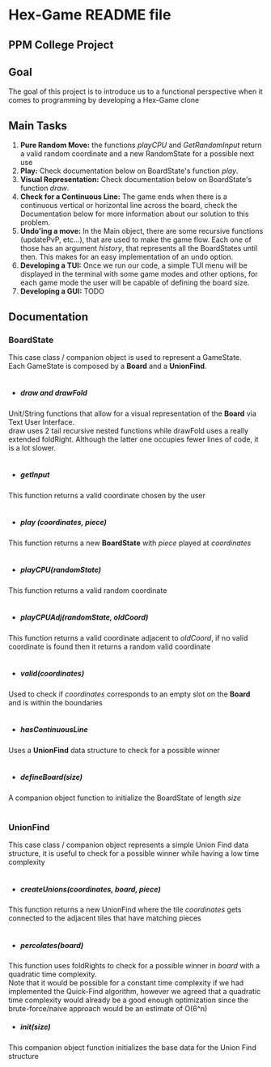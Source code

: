 # Hex-Game README file
## PPM College Project

## Goal
The goal of this project is to introduce us to a functional perspective when it comes to programming by developing a Hex-Game clone

## Main Tasks

1. **Pure Random Move:** the functions *playCPU* and *GetRandomInput* return a valid random coordinate and a new RandomState for a possible next use
2. **Play:** Check documentation below on BoardState's function *play*.
3. **Visual Representation:** Check documentation below on BoardState's function *draw*.
4. **Check for a Continuous Line:** The game ends when there is a continuous vertical or horizontal line across the board, check the Documentation below for more information about our solution to this problem.
5. **Undo'ing a move:** In the Main object, there are some recursive functions (updatePvP, etc...), that are used to make the game flow. Each one of those has an argument *history*, that represents all the BoardStates until then. This makes for an easy implementation of an undo option.
6. **Developing a TUI:** Once we run our code, a simple TUI menu will be displayed in the terminal with some game modes and other options, for each game mode the user will be capable of defining the board size.
7. **Developing a GUI:** TODO
## Documentation

### BoardState
This case class / companion object is used to represent a GameState. <br>
Each GameState is composed by a **Board** and a **UnionFind**.
<br><br>
* ##### draw and drawFold
Unit/String functions that allow for a visual representation of the **Board** via Text User Interface.<br>draw uses 2 tail recursive nested functions while drawFold uses a really extended foldRight. Although the latter one occupies fewer lines of code, it is a lot slower.
<br><br>
* ##### getInput
This function returns a valid coordinate chosen by the user
<br><br>
* ##### play (coordinates, piece) 
This function returns a new **BoardState** with *piece* played at *coordinates*
<br><br>
* ##### playCPU(randomState)
This function returns a valid random coordinate 
<br><br>
* ##### playCPUAdj(randomState, oldCoord)
This function returns a valid coordinate adjacent to *oldCoord*, if no valid coordinate is found then it returns a random valid coordinate
<br><br>
* ##### valid(coordinates)
Used to check if *coordinates* corresponds to an empty slot on the **Board** and is within the boundaries
<br><br>
* ##### hasContinuousLine
Uses a **UnionFind** data structure to check for a possible winner
<br><br>
* ##### defineBoard(size)
A companion object function to initialize the BoardState of length *size*
<br><br>

### UnionFind
This case class / companion object represents a simple Union Find data structure, it is useful to check for a possible winner while having a low time complexity
<br><br>
* ##### createUnions(coordinates, board, piece)
This function returns a new UnionFind where the tile *coordinates* gets connected to the adjacent tiles that have matching pieces
<br><br>
* ##### percolates(board)
This function uses foldRights to check for a possible winner in *board* with a quadratic time complexity.
<br>Note that it would be possible for a constant time complexity if we had implemented the Quick-Find algorithm, however we agreed that a quadratic time complexity would already be a good enough optimization since the brute-force/naive approach would be an estimate of O(6^n)  
* ##### init(size)
This companion object function initializes the base data for the Union Find structure

